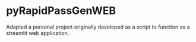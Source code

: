 # pyRapidPassGenWEB
Adapted a personal project originally developed as a script to function as a streamlit web application.
